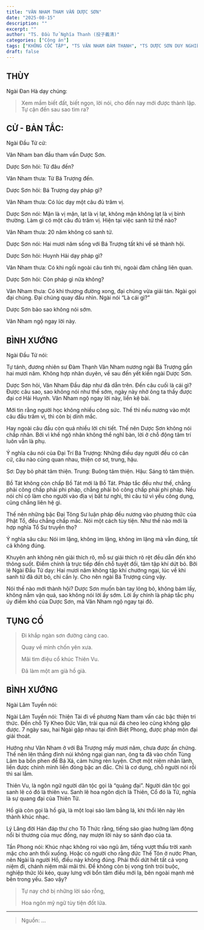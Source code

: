 ```yaml
---
title: "VÂN NHAM THAM VẤN DƯỢC SƠN"
date: "2025-08-15"
description: ""
excerpt: ""
author: "TS. Đầu Tử Nghĩa Thanh (投子義清)"
categories: ["Công án"]
tags: ["KHÔNG CỐC TẬP", "TS VÂN NHAM ĐÀM THẠNH", "TS DƯỢC SƠN DUY NGHIỄM"]
draft: false
---
```


## THÙY

Ngài Đan Hà dạy chúng:

> Xem mầm biết đất, biết ngọn, lời nói, cho đến nay mới được thành lập. 
> Tự cận đến sau sao tìm ra?

## CỬ - BẢN TẮC:

Ngài Đầu Tử cử: 

Vân Nham ban đầu tham vấn Dược Sơn.

Dược Sơn hỏi: Từ đâu đến?

Vân Nham thưa: Từ Bá Trượng đến.

Dược Sơn hỏi: Bá Trượng dạy pháp gì?

Vân Nham thưa: Có lúc dạy một câu đủ trăm vị.

Dược Sơn nói: Mặn là vị mặn, lạt là vị lạt, không mặn không lạt là vị bình thường. 
Làm gì có một câu đủ trăm vị. Hiện tại việc sanh tử thế nào?

Vân Nham thưa: 20 năm không có sanh tử.

Dược Sơn nói: Hai mươi năm sống với Bá Trượng tất khi về sẽ thành hội.

Dược Sơn hỏi: Huynh Hải dạy pháp gì?

Vân Nham thưa: Có khi ngồi ngoài câu tình thi, ngoài đàm chẳng liên quan.

Dược Sơn hỏi: Còn pháp gì nữa không?

Vân Nham thưa: Có khi thượng đường xong, đại chúng vừa giải tán. 
Ngài gọi đại chúng. 
Đại chúng quay đầu nhìn.
Ngài nói “Là cái gì?”

Dược Sơn bảo sao không nói sớm. 

Vân Nham ngộ ngay lời này.

## BÌNH XƯỚNG

Ngài Đầu Tử nói:

Tự tánh, đương nhiên sư Đàm Thạnh Văn Nham
nương ngài Bá Trượng gần hai mươi năm. Không hợp nhân
duyên, về sau đến yết kiến ngài Dược Sơn.

Dược Sơn hỏi, Văn Nham Đầu đáp như đã dẫn trên. Đến câu
cuối là cái gì? Được câu sao, sao không nói như thế sớm, ngày
này nhờ ông ta thấy được đại cơ Hải Huynh. Văn Nham ngộ ngay lời
này, liền kệ bài.

Mới tin rằng người học không nhiều công sức. Thế thì nếu
nương vào một câu đầu trăm vị, thì còn bị dính mắc.

Hay ngoài câu đầu còn quá nhiều lời chi tiết. Thế nên Dược Sơn
không nói chấp nhân. Bởi vì khế ngộ nhân không thể nghĩ bàn, lời ở
chỗ động tâm trí luôn vẫn là phụ.

Ý nghĩa câu nói của Đại Trí Bá Trượng: Những điều dạy
người đều có căn cứ, câu nào cũng quan nhau, thiện cơ sơ, trung, hậu.

Sơ: Dạy bỏ phát tâm thiện.
Trung: Buông tâm thiện.
Hậu: Sáng tỏ tâm thiện.

Bồ Tát không còn chấp Bồ Tát mới là Bồ Tát. Pháp tắc đều như
thế, chẳng phải công chấp phải phi pháp, chẳng phải bỏ công chấp phải
phi pháp. Nếu nói chỉ có làm cho người vào địa vị bất tư nghì, thì câu từ
vì yếu công dụng, cũng chẳng liên hệ gì.

Thế nên những bậc Đại Tông Sư luận pháp đều nương vào
phương thức của Phật Tổ, đều chẳng chấp mắc. Nói một cách tùy tiện.
Như thế nào mới là hợp nghĩa Tổ Sư truyền thọ?

Ý nghĩa sâu câu: Nói im lặng, không im lặng, không im lặng
mà vẫn đúng, tất cả không đúng.

Khuyên anh không nên giải thích rõ, mỗ sư giải thích rõ rệt
đều dẫn đến khó thông suốt. Điểm chính là trực tiếp đến chỗ tuyệt đối,
tâm tập khí dứt bỏ. Bởi lẽ Ngài Đầu Tử dạy: Hai mươi năm không tập
khí chướng ngại, lúc về khi sanh tử đã dứt bỏ, chỉ cần ly. Cho nên ngài
Bá Trượng cũng vậy.

Nói thế nào mới thành hội?
Dược Sơn muốn bàn tay lỏng bỏ, không bám lấy, không nắm
vận quá, sao không nói lời ấy sớm. Lời ấy chính là pháp tắc
phụ úy điểm khó của Dược Sơn, mà Văn Nham ngộ ngay tại đó.

## TỤNG CỔ

> Đi khắp ngàn sơn đường càng cao.
> 
> Quay về mình chốn yên xưa.
> 
> Mãi tìm điệu cổ khúc Thiên Vu.
> 
> Đã làm một am già hồ già.

## BÌNH XƯỚNG

Ngài Lâm Tuyền nói: 

Ngài Lâm Tuyền nói: Thiện Tài đi về phương Nam tham vấn các bậc thiện tri thức. 
Đến chỗ Tỳ Kheo Đức Vân, trải qua núi đá cheo leo cũng không gặp được. 
7 ngày sau, hai Ngài gặp nhau tại đỉnh Biệt Phong, được pháp môn đại giải thoát.

Hướng như Văn Nham ở với Bá Trượng mấy mươi năm, chưa được ấn chứng. 
Thế nên lên thẳng đỉnh núi không ngại gian nan, ông ta đã vào chốn Tùng Lâm ba bốn phen để Bá Xá, cảm hứng rèn luyện. 
Chợt một niệm nhân lành, liền được chính mình liền đóng bậc an đắc. 
Chỉ là cơ dụng, chỗ người nói rồi thì sai lắm.

Thiên Vu, là ngôn ngữ người dân tộc gọi là “quảng đại”.
Người dân tộc gọi sanh lê có đó là thiên vu. 
Sanh lê hoa ngôn dịch là Thiên, Cổ đó là Tử, nghĩa là sự quang đại của Thiên Tử.

Hồ già còn gọi là hồ già, là một loại sáo làm bằng lá, khi thổi lên này lên thành khúc nhạc.

Lý Lăng đời Hán đáp thư cho Tô Thức rằng, tiếng sáo giao hưởng làm động nổi bi thương của mục đồng, nay mượn lời này so sánh đạo của ta.

Tần Phong nói: Khúc nhạc không roi vào ngũ âm, tiếng vượt thấu trời xanh mặc cho anh thổi xuống. 
Hoặc có người cho rằng đức Thế Tôn ở nước Phan, nên Ngài là người Hồ, điều này không đúng. 
Phải thổi dứt hết tất cả vọng niệm đi, chánh niệm mãi mãi thì. 
Để không còn bị vọng tình trói buộc, nghiệp thức lôi kéo, quay lưng với bổn tâm điều mới lạ, bên ngoài mạnh mẽ bên trong yếu. 
Sao vậy?

> Tự nay chớ bị những lời sáo rỗng,
> 
> Hoa ngôn mỹ ngữ tùy tiện đốt lửa.

***

> Nguồn: ...
